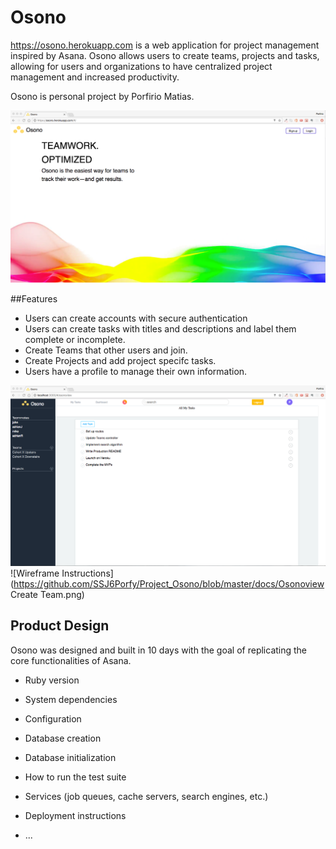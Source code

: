 # Osono

https://osono.herokuapp.com is a web application for project management
inspired by Asana. Osono allows users to create teams, projects and
tasks, allowing for users and organizations to have centralized project
management and increased productivity.

Osono is personal project by Porfirio Matias.

![Wireframe Instructions](https://github.com/SSJ6Porfy/Project_Osono/blob/master/docs/OsonoSignup.png)

##Features

* Users can create accounts with secure authentication
* Users can create tasks with titles and descriptions and label them
complete or incomplete.
* Create Teams that other users and join.  
* Create Projects and add project specifc tasks.
* Users have a profile to manage their own information.

![Wireframe Instructions](https://github.com/SSJ6Porfy/Project_Osono/blob/master/docs/Osonoview.png)
![Wireframe Instructions](https://github.com/SSJ6Porfy/Project_Osono/blob/master/docs/Osonoview Create Team.png)

## Product Design

Osono was designed and built in 10 days with the goal of replicating
the core functionalities of Asana.

* Ruby version

* System dependencies

* Configuration

* Database creation

* Database initialization

* How to run the test suite

* Services (job queues, cache servers, search engines, etc.)

* Deployment instructions

* ...
